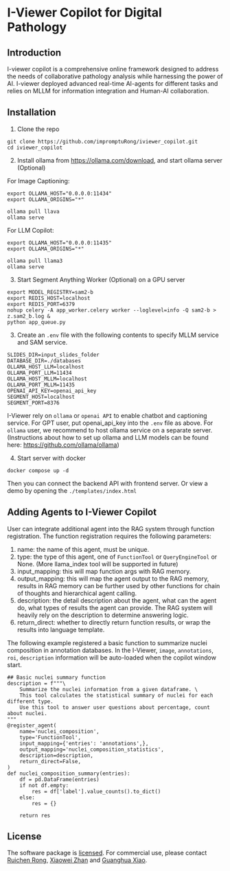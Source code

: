 # I-Viewer Copilot for Digital Pathology
## Introduction
I-viewer copilot is a comprehensive online framework designed to address the needs of collaborative pathology analysis while harnessing the power of AI. I-viewer deployed advanced real-time AI-agents for different tasks and relies on MLLM for information integration and Human-AI collaboration. 

## Installation
1. Clone the repo
```
git clone https://github.com/impromptuRong/iviewer_copilot.git
cd iviewer_copilot
```
2. Install ollama from https://ollama.com/download, and start ollama server (Optional)

For Image Captioning:
```
export OLLAMA_HOST="0.0.0.0:11434"
export OLLAMA_ORIGINS="*"

ollama pull llava
ollama serve
```

For LLM Copilot:
```
export OLLAMA_HOST="0.0.0.0:11435"
export OLLAMA_ORIGINS="*"

ollama pull llama3
ollama serve
```

3. Start Segment Anything Worker (Optional) on a GPU server
```
export MODEL_REGISTRY=sam2-b
export REDIS_HOST=localhost
export REDIS_PORT=6379
nohup celery -A app_worker.celery worker --loglevel=info -Q sam2-b > z.sam2_b.log &
python app_queue.py
```

3. Create an `.env` file with the following contents to specify MLLM service and SAM service.
```
SLIDES_DIR=input_slides_folder
DATABASE_DIR=./databases
OLLAMA_HOST_LLM=localhost
OLLAMA_PORT_LLM=11434
OLLAMA_HOST_MLLM=localhost
OLLAMA_PORT_MLLM=11435
OPENAI_API_KEY=openai_api_key
SEGMENT_HOST=localhost
SEGMENT_PORT=8376
```
I-Viewer rely on `ollama` or `openai API` to enable chatbot and captioning service. For GPT user, put openai_api_key into the `.env` file as above. For `ollama` user, we recommend to host ollama service on a separate server. (Instructions about how to set up ollama and LLM models can be found here: https://github.com/ollama/ollama)

4. Start server with docker
```
docker compose up -d
```

Then you can connect the backend API with frontend server. Or view a demo by opening the `./templates/index.html`

## Adding Agents to I-Viewer Copilot
User can integrate additional agent into the RAG system through function registration. The function registration requires the following parameters:
1. name: the name of this agent, must be unique.
2. type: the type of this agent, one of `FunctionTool` or `QueryEngineTool` or None. (More llama_index tool will be supported in future)
3. input_mapping: this will map function args with RAG memory. 
4. output_mapping: this will map the agent output to the RAG memory, results in RAG memory can be further used by other functions for chain of thoughts and hierarchical agent calling.
5. description: the detail description about the agent, what can the agent do, what types of results the agent can provide. The RAG system will heavily rely on the description to determine answering logic. 
6. return_direct: whether to directly return function results, or wrap the results into language template.

The following example registered a basic function to summarize nuclei composition in annotation databases. In the I-Viewer, `image`, `annotations`, `roi`, `description` information will be auto-loaded when the copilot window start.
```
## Basic nuclei summary function
description = f"""\
    Summarize the nuclei information from a given dataframe. \
    This tool calculates the statistical summary of nuclei for each different type. 
    Use this tool to answer user questions about percentage, count about nuclei.
"""
@register_agent(
    name='nuclei_composition',
    type='FunctionTool',
    input_mapping={'entries': 'annotations',},
    output_mapping='nuclei_composition_statistics',
    description=description,
    return_direct=False,
)
def nuclei_composition_summary(entries):
    df = pd.DataFrame(entries)
    if not df.empty:
        res = df['label'].value_counts().to_dict()
    else:
        res = {}
    
    return res
```

## License

The software package is [licensed](https://github.com/impromptuRong/iviewer_copilot/blob/master/LICENSE). 
For commercial use, please contact [Ruichen Rong](Ruichen.Rong@UTSouthwestern.edu), [Xiaowei Zhan](mailto:Xiaowei.Zhan@UTSouthwestern.edu) and
[Guanghua Xiao](mailto:Guanghua.Xiao@UTSouthwestern.edu).
